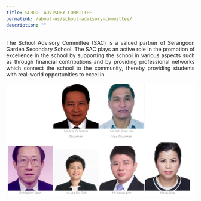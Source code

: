 ```yaml
---
title: SCHOOL ADVISORY COMMITTEE
permalink: /about-us/school-advisory-committee/
description: ""
---
```

<p style="text-align: justify;">The School Advisory Committee (SAC) is a valued partner of Serangoon Garden Secondary School. The SAC plays an active role in the promotion of excellence in the school by supporting the school in various aspects such as through financial contributions and by providing professional networks which connect the school to the community, thereby providing students with real-world opportunities to excel in. </p>
	
![](/images/school%20advisory%20committee.png)